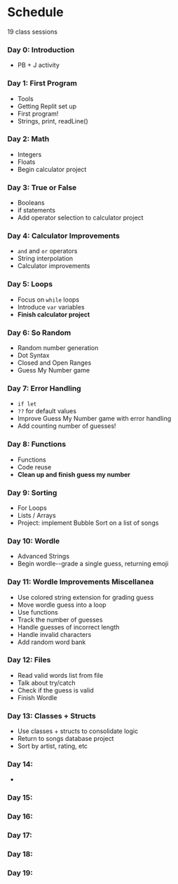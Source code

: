 # Schedule

19 class sessions

### Day 0: Introduction

- PB + J activity

### Day 1: First Program

- Tools
- Getting Replit set up
- First program!
- Strings, print, readLine()

### Day 2: Math

- Integers 
- Floats
- Begin calculator project

### Day 3: True or False

- Booleans
- if statements
- Add operator selection to calculator project

### Day 4: Calculator Improvements

- `and` and `or` operators
- String interpolation
- Calculator improvements

### Day 5: Loops

- Focus on `while` loops
- Introduce `var` variables
- **Finish calculator project**

### Day 6: So Random

- Random number generation
- Dot Syntax
- Closed and Open Ranges
- Guess My Number game

### Day 7: Error Handling

- `if let` 
- `??` for default values
- Improve Guess My Number game with error handling
- Add counting number of guesses!

### Day 8: Functions

- Functions
- Code reuse
- **Clean up and finish guess my number**

### Day 9: Sorting

- For Loops
- Lists / Arrays
- Project: implement Bubble Sort on a list of songs

### Day 10: Wordle

- Advanced Strings
- Begin wordle--grade a single guess, returning emoji

### Day 11: Wordle Improvements Miscellanea 
- Use colored string extension for grading guess
- Move wordle guess into a loop
- Use functions
- Track the number of guesses
- Handle guesses of incorrect length
- Handle invalid characters
- Add random word bank

### Day 12: Files

- Read valid words list from file
- Talk about try/catch
- Check if the guess is valid
- Finish Wordle

### Day 13: Classes + Structs

- Use classes + structs to consolidate logic
- Return to songs database project
- Sort by artist, rating, etc


### Day 14: 

- 

### Day 15:

### Day 16:

### Day 17:

### Day 18:

### Day 19:


